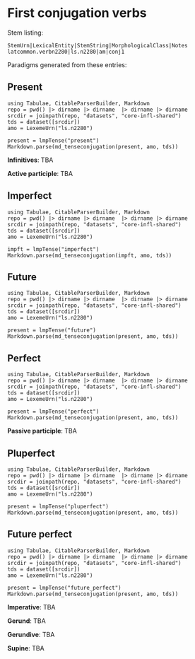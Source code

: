 # First conjugation verbs

Stem listing:

```
StemUrn|LexicalEntity|StemString|MorphologicalClass|Notes
latcommon.verbn2280|ls.n2280|am|conj1
```


Paradigms generated from these entries:


## Present

```@eval
using Tabulae, CitableParserBuilder, Markdown
repo = pwd() |> dirname |> dirname  |> dirname |> dirname
srcdir = joinpath(repo, "datasets", "core-infl-shared") 
tds = dataset([srcdir])
amo = LexemeUrn("ls.n2280")

present = lmpTense("present")
Markdown.parse(md_tenseconjugation(present, amo, tds))
```


**Infinitives**: TBA

**Active participle**: TBA

## Imperfect 

```@eval
using Tabulae, CitableParserBuilder, Markdown
repo = pwd() |> dirname |> dirname  |> dirname |> dirname
srcdir = joinpath(repo, "datasets", "core-infl-shared") 
tds = dataset([srcdir])
amo = LexemeUrn("ls.n2280")

impft = lmpTense("imperfect")
Markdown.parse(md_tenseconjugation(impft, amo, tds))
```


## Future

```@eval
using Tabulae, CitableParserBuilder, Markdown
repo = pwd() |> dirname |> dirname  |> dirname |> dirname
srcdir = joinpath(repo, "datasets", "core-infl-shared") 
tds = dataset([srcdir])
amo = LexemeUrn("ls.n2280")

present = lmpTense("future")
Markdown.parse(md_tenseconjugation(present, amo, tds))
```


## Perfect

```@eval
using Tabulae, CitableParserBuilder, Markdown
repo = pwd() |> dirname |> dirname  |> dirname |> dirname
srcdir = joinpath(repo, "datasets", "core-infl-shared") 
tds = dataset([srcdir])
amo = LexemeUrn("ls.n2280")

present = lmpTense("perfect")
Markdown.parse(md_tenseconjugation(present, amo, tds))
```

**Passive participle**: TBA



## Pluperfect

```@eval
using Tabulae, CitableParserBuilder, Markdown
repo = pwd() |> dirname |> dirname  |> dirname |> dirname
srcdir = joinpath(repo, "datasets", "core-infl-shared") 
tds = dataset([srcdir])
amo = LexemeUrn("ls.n2280")

present = lmpTense("pluperfect")
Markdown.parse(md_tenseconjugation(present, amo, tds))
```



## Future perfect

```@eval
using Tabulae, CitableParserBuilder, Markdown
repo = pwd() |> dirname |> dirname  |> dirname |> dirname
srcdir = joinpath(repo, "datasets", "core-infl-shared") 
tds = dataset([srcdir])
amo = LexemeUrn("ls.n2280")

present = lmpTense("future_perfect")
Markdown.parse(md_tenseconjugation(present, amo, tds))
```

**Imperative**: TBA 


**Gerund**: TBA

**Gerundive**: TBA

**Supine**: TBA
